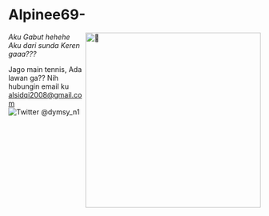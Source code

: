 # Alpinee69-

[<img align="right" height="350" alt="🦑" src="https://user-images.githubusercontent.com/36781269/160224716-f0bfcf30-4ce2-4926-b753-e465492fbb78.png">](#)  

*Aku Gabut hehehe
Aku dari sunda
Keren gaaa???*

Jago main tennis, Ada lawan ga??
Nih hubungin email ku
alsidqi2008@gmail.com
![Twitter @dymsy_n1](https://github.com/Alpinee69/Alpinee69/assets/144251580/72e592fa-898c-4095-bbd9-75866d425cef)

